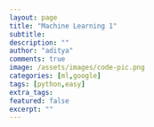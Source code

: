 ```yaml
---
layout: page
title: "Machine Learning 1"
subtitle: 
description: ""
author: "aditya"
comments: true
image: /assets/images/code-pic.png
categories: [ml,google]
tags: [python,easy]
extra_tags: 
featured: false
excerpt: ""
---
```



